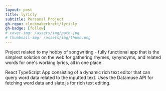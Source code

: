 ```yaml
---
layout: post
title: lyricly
subtitle: Personal Project
gh-repo: clockmakerbrett/lyricly
gh-badge: [follow]
# cover-img: /assets/img/path.jpg
# thumbnail-img: /assets/img/thumb.png
---
```

Project related to my hobby of songwriting - fully functional app that is the simplest solution on the web for gathering rhymes, synynoyms, and related words for one's working lyrics, all in one place.

React TypeScript App consisting of a dynamic rich text editor that can query word data related to the inputted text. Uses the Datamuse API for fetching word data and slate.js for rich text editing.
